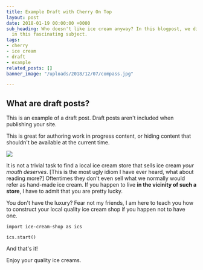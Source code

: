 ```yaml
---
title: Example Draft with Cherry On Top
layout: post
date: 2018-01-19 00:00:00 +0000
sub_heading: Who doesn't like ice cream anyway? In this blogpost, we dig down deeper
  in this fascinating subject.
tags:
- cherry
- ice cream
- draft
- example
related_posts: []
banner_image: "/uploads/2018/12/07/compass.jpg"

---
```

## What are draft posts?

This is an example of a draft post. Draft posts aren't included when publishing your site.

This is great for authoring work in progress content, or hiding content that shouldn't be available at the current time.

![](/uploads/2018/02/17/building.jpg)

It is not a trivial task to find a local ice cream store that sells ice cream _your mouth deserves_. \[This is the most ugly idiom I have ever heard, what about reading more?\] Oftentimes they don't even sell what we normally would refer as hand-made ice cream. If you happen to live **in the vicinity of such a store**, I have to admit that you are pretty lucky.

You don't have the luxury? Fear not my friends, I am here to teach you how to construct your local quality ice cream shop if you happen not to have one.

    import ice-cream-shop as ics
    
    ics.start()

And that's it!

Enjoy your quality ice creams. 